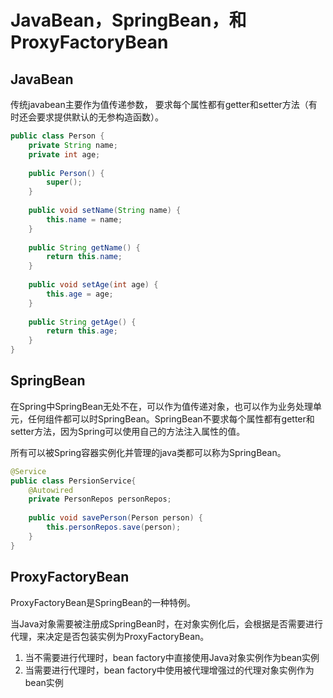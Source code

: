 # JavaBean，SpringBean，和ProxyFactoryBean

## JavaBean

传统javabean主要作为值传递参数， 要求每个属性都有getter和setter方法（有时还会要求提供默认的无参构造函数）。

```java
public class Person {
    private String name;
    private int age;
    
    public Person() {
        super();
    }
    
    public void setName(String name) {
        this.name = name;
    }
    
    public String getName() {
        return this.name;
    }
    
    public void setAge(int age) {
        this.age = age;
    }
    
    public String getAge() {
        return this.age;
    }
}
```

## SpringBean

在Spring中SpringBean无处不在，可以作为值传递对象，也可以作为业务处理单元，任何组件都可以时SpringBean。SpringBean不要求每个属性都有getter和setter方法，因为Spring可以使用自己的方法注入属性的值。

所有可以被Spring容器实例化并管理的java类都可以称为SpringBean。

```java
@Service
public class PersionService{
    @Autowired
    private PersonRepos personRepos;
    
    public void savePerson(Person person) {
        this.personRepos.save(person);
    }
}
```

## ProxyFactoryBean

ProxyFactoryBean是SpringBean的一种特例。

当Java对象需要被注册成SpringBean时，在对象实例化后，会根据是否需要进行代理，来决定是否包装实例为ProxyFactoryBean。

1. 当不需要进行代理时，bean factory中直接使用Java对象实例作为bean实例
2. 当需要进行代理时，bean factory中使用被代理增强过的代理对象实例作为bean实例